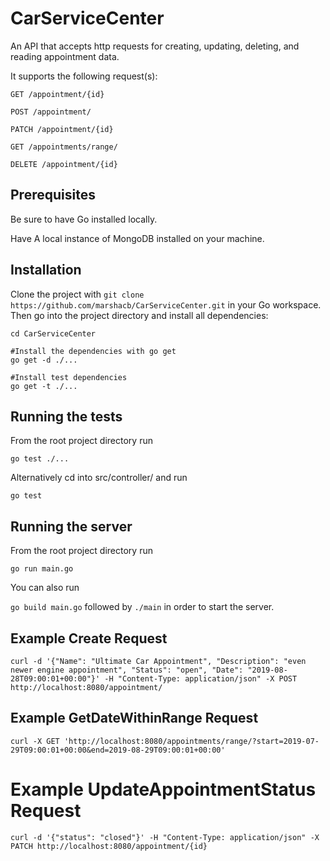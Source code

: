 # CarServiceCenter
An API that accepts http requests for creating, updating, deleting, and reading appointment data.

It supports the following request(s):

```GET /appointment/{id}```

```POST /appointment/```

```PATCH /appointment/{id}```

```GET /appointments/range/```

```DELETE /appointment/{id}```



## Prerequisites

Be sure to have Go installed locally.

Have A local instance of MongoDB installed on your machine.

## Installation

Clone the project with ```git clone https://github.com/marshacb/CarServiceCenter.git``` in your Go workspace. Then go into the project directory and install all dependencies:

```
cd CarServiceCenter

#Install the dependencies with go get
go get -d ./...

#Install test dependencies
go get -t ./...
```

## Running the tests

From the root project directory run

```go test ./...```

Alternatively cd into src/controller/ and run

```go test```

## Running the server

From the root project directory run

```go run main.go```

You can also run

```go build main.go``` followed by ```./main``` in order to start the server.

## Example Create Request

```curl -d '{"Name": "Ultimate Car Appointment", "Description": "even newer engine appointment", "Status": "open", "Date": "2019-08-28T09:00:01+00:00"}' -H "Content-Type: application/json" -X POST http://localhost:8080/appointment/ ```

## Example GetDateWithinRange Request 

```curl -X GET 'http://localhost:8080/appointments/range/?start=2019-07-29T09:00:01+00:00&end=2019-08-29T09:00:01+00:00'```

# Example UpdateAppointmentStatus Request

```curl -d '{"status": "closed"}' -H "Content-Type: application/json" -X PATCH http://localhost:8080/appointment/{id}```
